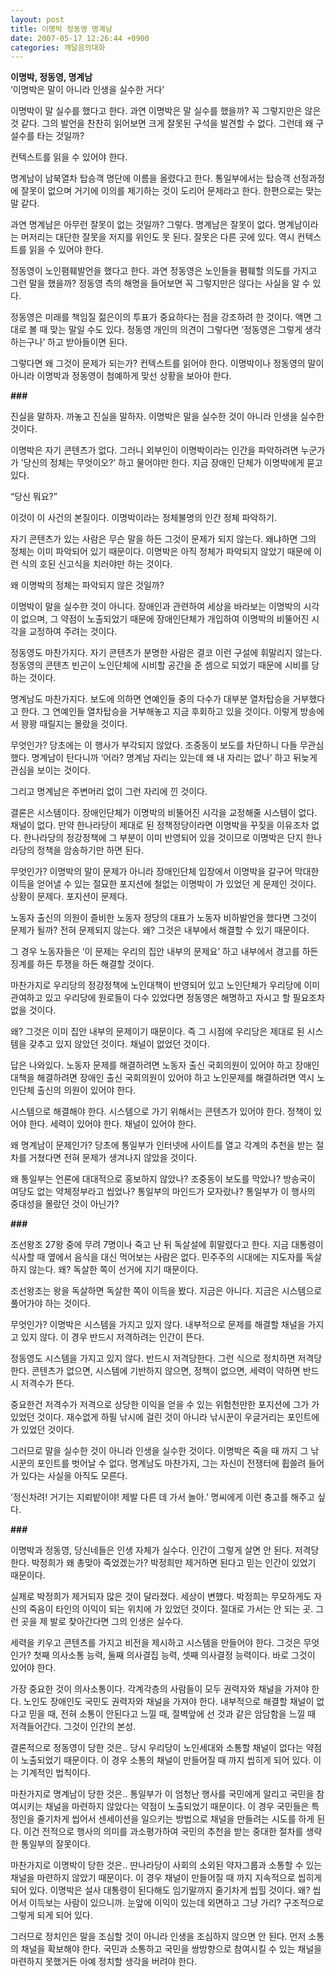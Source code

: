 ```yaml
---
layout: post
title: 이명박 정동영 명계남
date: 2007-05-17 12:26:44 +0900
categories: 깨달음의대화
---
```

**이명박, 정동영, 명계남**  
‘이명박은 말이 아니라 인생을 실수한 거다’

이명박이 말 실수를 했다고 한다. 과연 이명박은 말 실수를 했을까? 꼭 그렇지만은 않은 것 같다. 그의 발언을 찬찬히 읽어보면 크게 잘못된 구석을 발견할 수 없다. 그런데 왜 구설수를 타는 것일까?

컨텍스트를 읽을 수 있어야 한다. 

명계남이 남북열차 탑승객 명단에 이름을 올렸다고 한다. 통일부에서는 탑승객 선정과정에 잘못이 없으며 거기에 이의를 제기하는 것이 도리어 문제라고 한다. 한편으로는 맞는 말 같다. 

과연 명계남은 아무런 잘못이 없는 것일까? 그렇다. 명계남은 잘못이 없다. 명계남이라는 머저리는 대단한 잘못을 저지를 위인도 못 된다. 잘못은 다른 곳에 있다. 역시 컨텍스트를 읽을 수 있어야 한다. 

정동영이 노인폄훼발언을 했다고 한다. 과연 정동영은 노인들을 폄훼할 의도를 가지고 그런 말을 했을까? 정동영 측의 해명을 들어보면 꼭 그렇지만은 않다는 사실을 알 수 있다. 

정동영은 미래를 책임질 젊은이의 투표가 중요하다는 점을 강조하려 한 것이다. 액면 그대로 볼 때 맞는 말일 수도 있다. 정동영 개인의 의견이 그렇다면 ‘정동영은 그렇게 생각하는구나’ 하고 받아들이면 된다. 

그렇다면 왜 그것이 문제가 되는가? 컨텍스트를 읽어야 한다. 이명박이나 정동영의 말이 아니라 이명박과 정동영이 첨예하게 맞선 상황을 보아야 한다. 

**###**

진실을 말하자. 까놓고 진실을 말하자. 이명박은 말을 실수한 것이 아니라 인생을 실수한 것이다. 

이명박은 자기 콘텐츠가 없다. 그러니 외부인이 이명박이라는 인간을 파악하려면 누군가가 ’당신의 정체는 무엇이오?’ 하고 물어야만 한다. 지금 장애인 단체가 이명박에게 묻고 있다. 

“당신 뭐요?”

이것이 이 사건의 본질이다. 이명박이라는 정체불명의 인간 정체 파악하기.

자기 콘텐츠가 있는 사람은 무슨 말을 하든 그것이 문제가 되지 않는다. 왜냐하면 그의 정체는 이미 파악되어 있기 때문이다. 이명박은 아직 정체가 파악되지 않았기 때문에 이런 식의 호된 신고식을 치러야만 하는 것이다. 

왜 이명박의 정체는 파악되지 않은 것일까?

이명박이 말을 실수한 것이 아니다. 장애인과 관련하여 세상을 바라보는 이명박의 시각이 없으며, 그 약점이 노출되었기 때문에 장애인단체가 개입하여 이명박의 비뚤어진 시각을 교정하여 주려는 것이다. 

정동영도 마찬가지다. 자기 콘텐츠가 분명한 사람은 결코 이런 구설에 휘말리지 않는다. 정동영의 콘텐츠 빈곤이 노인단체에 시비할 공간을 준 셈으로 되었기 때문에 시비를 당하는 것이다. 

명계남도 마찬가지다. 보도에 의하면 연예인들 중의 다수가 대부분 열차탑승을 거부했다고 한다. 그 연예인들 열차탑승을 거부해놓고 지금 후회하고 있을 것이다. 이렇게 방송에서 꽝꽝 때릴지는 몰랐을 것이다.

무엇인가? 당초에는 이 행사가 부각되지 않았다. 조중동이 보도를 차단하니 다들 무관심했다. 명계남이 탄다니까 ‘어라? 명계남 자리는 있는데 왜 내 자리는 없나’ 하고 뒤늦게 관심을 보이는 것이다. 

그리고 명계남은 주변머리 없이 그런 자리에 낀 것이다. 

결론은 시스템이다. 장애인단체가 이명박의 비뚤어진 시각을 교정해줄 시스템이 없다. 채널이 없다. 만약 한나라당이 제대로 된 정책정당이라면 이명박을 꾸짖을 이유조차 없다. 한나라당의 정강정책에 그 부분이 이미 반영되어 있을 것이므로 이명박은 단지 한나라당의 정책을 암송하기만 하면 된다. 

무엇인가? 이명박의 말이 문제가 아니라 장애인단체 입장에서 이명박을 갈구어 막대한 이득을 얻어낼 수 있는 절묘한 포지션에 철없는 이명박이 가 있었던 게 문제인 것이다. 상황이 문제다. 포지션이 문제다. 

노동자 출신의 의원이 즐비한 노동자 정당의 대표가 노동자 비하발언을 했다면 그것이 문제가 될까? 전혀 문제되지 않는다. 왜? 그것은 내부에서 해결할 수 있기 때문이다. 

그 경우 노동자들은 ‘이 문제는 우리의 집안 내부의 문제요’ 하고 내부에서 경고를 하든 징계를 하든 투쟁을 하든 해결할 것이다. 

마찬가지로 우리당의 정강정책에 노인대책이 반영되어 있고 노인단체가 우리당에 이미 관여하고 있고 우리당에 원로들이 다수 있었다면 정동영은 해명하고 자시고 할 필요조차 없을 것이다. 

왜? 그것은 이미 집안 내부의 문제이기 때문이다. 즉 그 시점에 우리당은 제대로 된 시스템을 갖추고 있지 않았던 것이다. 채널이 없었던 것이다. 

답은 나와있다. 노동자 문제를 해결하려면 노동자 출신 국회의원이 있어야 하고 장애인 대책을 해결하려면 장애인 출신 국회의원이 있어야 하고 노인문제를 해결하려면 역시 노인단체 출신의 의원이 있어야 한다. 

시스템으로 해결해야 한다. 시스템으로 가기 위해서는 콘텐츠가 있어야 한다. 정책이 있어야 한다. 세력이 있어야 한다. 채널이 있어야 한다. 

왜 명계남이 문제인가? 당초에 통일부가 인터넷에 사이트를 열고 각계의 추천을 받는 절차를 거쳤다면 전혀 문제가 생겨나지 않았을 것이다. 

왜 통일부는 언론에 대대적으로 홍보하지 않았나? 조중동이 보도를 막았나? 방송국이 여당도 없는 약체정부라고 씹었나? 통일부의 마인드가 모자랐나? 통일부가 이 행사의 중대성을 몰랐던 것이 아닌가? 

**###**

조선왕조 27왕 중에 무려 7명이나 죽고 난 뒤 독살설에 휘말렸다고 한다. 지금 대통령이 식사할 때 옆에서 음식을 대신 먹어보는 사람은 없다. 민주주의 시대에는 지도자를 독살하지 않는다. 왜? 독살한 쪽이 선거에 지기 때문이다. 

조선왕조는 왕을 독살하면 독살한 쪽이 이득을 봤다. 지금은 아니다. 지금은 시스템으로 풀어가야 하는 것이다. 

무엇인가? 이명박은 시스템을 가지고 있지 않다. 내부적으로 문제를 해결할 채널을 가지고 있지 않다. 이 경우 반드시 저격하려는 인간이 뜬다. 

정동영도 시스템을 가지고 있지 않다. 반드시 저격당한다. 그런 식으로 정치하면 저격당한다. 콘텐츠가 없으면, 시스템에 기반하지 않으면, 정책이 없으면, 세력이 약하면 반드시 저격수가 뜬다. 

중요한건 저격수가 저격으로 상당한 이익을 얻을 수 있는 위험천만한 포지션에 그가 가 있었던 것이다. 재수없게 하필 낚시에 걸린 것이 아니라 낚시꾼이 우글거리는 포인트에 가 있었던 것이다. 

그러므로 말을 실수한 것이 아니라 인생을 실수한 것이다. 이명박은 죽을 때 까지 그 낚시꾼의 포인트를 벗어날 수 없다. 명계남도 마찬가지, 그는 자신이 전쟁터에 휩쓸려 들어가 있다는 사실을 아직도 모른다. 

‘정신차려! 거기는 지뢰밭이야! 제발 다른 데 가서 놀아.’ 명씨에게 이런 충고를 해주고 싶다. 

**###**

이명박과 정동영, 당신네들은 인생 자체가 실수다. 인간이 그렇게 살면 안 된다. 저격당한다. 박정희가 왜 총맞아 죽었겠는가? 박정희만 제거하면 된다고 믿는 인간이 있었기 때문이다. 

실제로 박정희가 제거되자 많은 것이 달라졌다. 세상이 변했다. 박정희는 무모하게도 자신의 죽음이 타인의 이익이 되는 위치에 가 있었던 것이다. 절대로 가서는 안 되는 곳. 그런 곳을 제 발로 찾아간다면 그의 인생은 실수다. 

세력을 키우고 콘텐츠를 가지고 비전을 제시하고 시스템을 만들어야 한다. 그것은 무엇인가? 첫째 의사소통 능력, 둘째 의사결집 능력, 셋째 의사결정 능력이다. 바로 그것이 있어야 한다. 

가장 중요한 것이 의사소통이다. 각계각층의 사람들이 모두 권력자와 채널을 가져야 한다. 노인도 장애인도 국민도 권력자와 채널을 가져야 한다. 내부적으로 해결할 채널이 없다고 믿을 때, 전혀 소통이 안된다고 느낄 때, 절벽앞에 선 것과 같은 암담함을 느낄 때 저격들어간다. 그것이 인간의 본성.

결론적으로 정동영이 당한 것은.. 당시 우리당이 노인세대와 소통할 채널이 없다는 약점이 노출되었기 때문이다. 이 경우 소통의 채널이 만들어질 때 까지 씹히게 되어 있다. 이는 기계적인 법칙이다. 

마찬가지로 명계남이 당한 것은.. 통일부가 이 엄청난 행사를 국민에게 알리고 국민을 참여시키는 채널을 마련하지 않았다는 약점이 노출되었기 때문이다. 이 경우 국민들은 특정인을 줄기차게 씹어서 센세이션을 일으키는 방법으로 채널을 만들려는 시도를 하게 된다. 이건 전적으로 행사의 의미를 과소평가하여 국민의 추천을 받는 중대한 절차를 생략한 통일부의 잘못이다. 

마찬가지로 이명박이 당한 것은.. 딴나라당이 사회의 소외된 약자그룹과 소통할 수 있는 채널을 마련하지 않았기 때문이다. 이 경우 채널이 만들어질 때 까지 지속적으로 씹히게 되어 있다. 이명박은 설사 대통령이 된다해도 임기말까지 줄기차게 씹힐 것이다. 왜? 씹어서 이득보는 사람이 있으니까. 눈앞에 이익이 있는데 외면하고 그냥 가리? 구조적으로 그렇게 되게 되어 있다.

그러므로 정치인은 말을 조심할 것이 아니라 인생을 조심하지 않으면 안 된다. 먼저 소통의 채널을 확보해야 한다. 국민과 소통하고 국민을 쌍방향으로 참여시킬 수 있는 채널을 마련하지 못했거든 아예 정치할 생각을 버려야 한다.